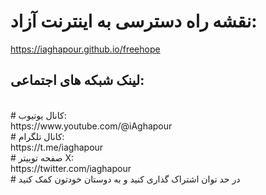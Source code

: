 # نقشه راه دسترسی به اینترنت آزاد:  
https://iaghapour.github.io/freehope
<br />
## لینک شبکه های اجتماعی:
<br />
# کانال یوتیوب:
<br />
https://www.youtube.com/@iAghapour
<br />
# کانال تلگرام:
<br />
https://t.me/iaghapour
<br />
# صفحه توییتر X:
<br />
https://twitter.com/iaghapour
<br />
# در حد توان اشتراک گذاری کنید و به دوستان خودتون کمک کنید
